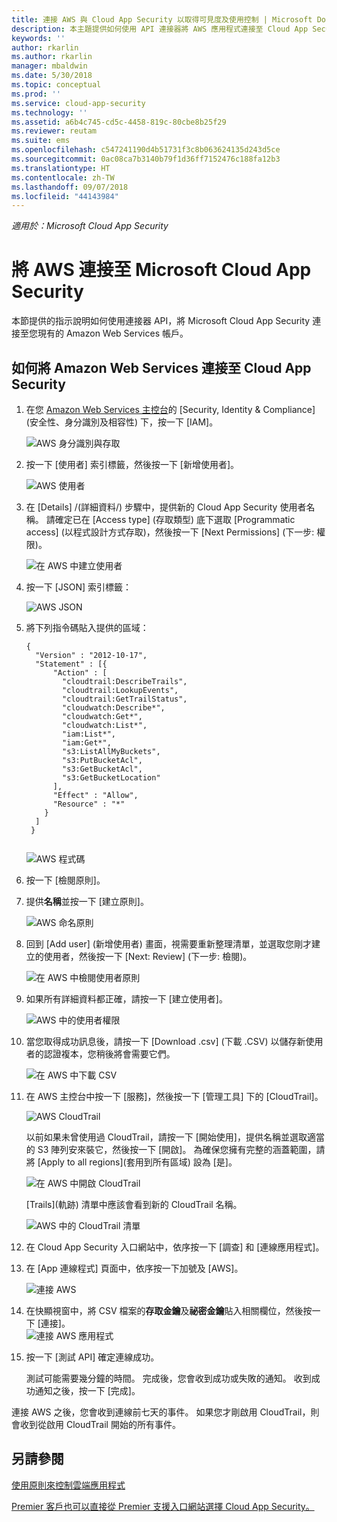 ```yaml
---
title: 連接 AWS 與 Cloud App Security 以取得可見度及使用控制 | Microsoft Docs
description: 本主題提供如何使用 API 連接器將 AWS 應用程式連接至 Cloud App Security 的資訊。
keywords: ''
author: rkarlin
ms.author: rkarlin
manager: mbaldwin
ms.date: 5/30/2018
ms.topic: conceptual
ms.prod: ''
ms.service: cloud-app-security
ms.technology: ''
ms.assetid: a6b4c745-cd5c-4458-819c-80cbe8b25f29
ms.reviewer: reutam
ms.suite: ems
ms.openlocfilehash: c547241190d4b51731f3c8b063624135d243d5ce
ms.sourcegitcommit: 0ac08ca7b3140b79f1d36ff7152476c188fa12b3
ms.translationtype: HT
ms.contentlocale: zh-TW
ms.lasthandoff: 09/07/2018
ms.locfileid: "44143984"
---
```

*適用於：Microsoft Cloud App Security*

# <a name="connect-aws-to-microsoft-cloud-app-security"></a>將 AWS 連接至 Microsoft Cloud App Security
本節提供的指示說明如何使用連接器 API，將 Microsoft Cloud App Security 連接至您現有的 Amazon Web Services 帳戶。  
  
## <a name="how-to-connect-amazon-web-services-to-cloud-app-security"></a>如何將 Amazon Web Services 連接至 Cloud App Security  
  
1.  在您 [Amazon Web Services 主控台](https://console.aws.amazon.com/)的 [Security, Identity & Compliance]\(安全性、身分識別及相容性) 下，按一下 [IAM]。  
  
     ![AWS 身分識別與存取](./media/aws-identity-and-access.png "AWS 身分識別與存取")  
  
2.  按一下 [使用者] 索引標籤，然後按一下 [新增使用者]。  
  
     ![AWS 使用者](./media/aws-users.png "AWS 使用者")      
  
4.  在 [Details] /(詳細資料/) 步驟中，提供新的 Cloud App Security 使用者名稱。 請確定已在 [Access type] \(存取類型\) 底下選取 [Programmatic access] \(以程式設計方式存取\)，然後按一下 [Next Permissions] \(下一步: 權限\)。  

     ![在 AWS 中建立使用者](./media/aws-create-user.png "AWS 中建立使用者")

5. 按一下 [JSON] 索引標籤：

     ![AWS JSON](./media/aws-json.png "AWS JSON 索引標籤")

6. 將下列指令碼貼入提供的區域：

    ```     
    {  
      "Version" : "2012-10-17",  
      "Statement" : [{  
          "Action" : [  
            "cloudtrail:DescribeTrails",  
            "cloudtrail:LookupEvents",  
            "cloudtrail:GetTrailStatus",  
            "cloudwatch:Describe*",  
            "cloudwatch:Get*",  
            "cloudwatch:List*",  
            "iam:List*",  
            "iam:Get*",
            "s3:ListAllMyBuckets",
            "s3:PutBucketAcl",
            "s3:GetBucketAcl",
            "s3:GetBucketLocation"
          ],  
          "Effect" : "Allow",  
          "Resource" : "*"  
        }  
      ]  
     }  
  
    ```  

     ![AWS 程式碼](./media/aws-code.png "AWS 程式碼")
    
6. 按一下 [檢閱原則]。

7. 提供**名稱**並按一下 [建立原則]。

     ![AWS 命名原則](./media/aws-create-policy.png "AWS 建立原則")

9. 回到 [Add user] \(新增使用者\) 畫面，視需要重新整理清單，並選取您剛才建立的使用者，然後按一下 [Next: Review] \(下一步: 檢閱\)。

   ![在 AWS 中檢閱使用者原則](./media/aws-review-user.png "檢閱 AWS 中的使用者")

10. 如果所有詳細資料都正確，請按一下 [建立使用者]。

    ![AWS 中的使用者權限](./media/aws-user-permissions.png "在 AWS 中檢閱使用者權限")

11. 當您取得成功訊息後，請按一下 [Download .csv] \(下載 .CSV\) 以儲存新使用者的認證複本，您稍後將會需要它們。  

    ![在 AWS 中下載 CSV](./media/aws-download-csv.png "在 AWS 中下載 CSV")
  
10. 在 AWS 主控台中按一下 [服務]，然後按一下 [管理工具] 下的 [CloudTrail]。  
  
     ![AWS CloudTrail](./media/aws-cloudtrail.png "AWS CloudTrail")  
  
    以前如果未曾使用過 CloudTrail，請按一下 [開始使用]，提供名稱並選取適當的 S3 陣列安來裝它，然後按一下 [開啟]。 為確保您擁有完整的涵蓋範圍，請將 [Apply to all regions]\(套用到所有區域) 設為 [是]。
  
       ![在 AWS 中開啟 CloudTrail](./media/aws-turnon-cloudtrail.png "在 AWS 中開啟 CloudTrail")
  
    [Trails]\(軌跡) 清單中應該會看到新的 CloudTrail 名稱。
    
      ![AWS 中的 CloudTrail 清單](./media/aws-cloudtrail-list.png "AWS 中的 CloudTrail 清單")
  
11. 在 Cloud App Security 入口網站中，依序按一下 [調查] 和 [連線應用程式]。  
  
12. 在 [App 連線程式] 頁面中，依序按一下加號及 [AWS]。  
  
     ![連接 AWS](./media/connect-aws.png "連接 AWS")  
  
13. 在快顯視窗中，將 CSV 檔案的**存取金鑰**及**祕密金鑰**貼入相關欄位，然後按一下 [連接]。  
   ![連接 AWS 應用程式](./media/aws-connect-app.png "連接 AWS 應用程式") 
  
14. 按一下 [測試 API] 確定連線成功。  
  
     測試可能需要幾分鐘的時間。 完成後，您會收到成功或失敗的通知。 收到成功通知之後，按一下 [完成]。  
  
連接 AWS 之後，您會收到連線前七天的事件。 如果您才剛啟用 CloudTrail，則會收到從啟用 CloudTrail 開始的所有事件。
  
## <a name="see-also"></a>另請參閱  
[使用原則來控制雲端應用程式](control-cloud-apps-with-policies.md)   

[Premier 客戶也可以直接從 Premier 支援入口網站選擇 Cloud App Security。](https://premier.microsoft.com/)  
  
  